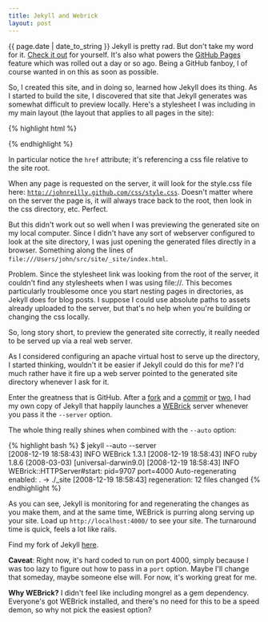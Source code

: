 ```yaml
---
title: Jekyll and Webrick
layout: post
---
```

<span class="post_date">{{ page.date | date_to_string }}</span>
Jekyll is pretty rad. But don't take my word for it. [Check it out](http://github.com/mojombo/jekyll) for yourself. It's also what powers the [GitHub Pages](http://github.com/blog/272-github-pages) feature which was rolled out a day or so ago.  Being a GitHub fanboy, I of course wanted in on this as soon as possible.

So, I created this site, and in doing so, learned how Jekyll does its thing. As I started to build the site, I discovered that site that Jekyll generates was somewhat difficult to preview locally. Here's a stylesheet I was including in my main layout (the layout that applies to all pages in the site):

{% highlight html %}
<link rel="stylesheet" href="/css/style.css" 
      type="text/css" media="screen" charset="utf-8"/>
{% endhighlight %}

In particular notice the <code>href</code> attribute; it's referencing a css file relative to the site root. 

When any page is requested on the server, it will look for the style.css file here: <code>http://johnreilly.github.com/css/style.css</code>. Doesn't matter where on the server the page is, it will always trace back to the root, then look in the css directory, etc.  Perfect.

But this didn't work out so well when I was previewing the generated site on my local computer.  Since I didn't have any sort of webserver configured to look at the site directory, I was just opening the generated files directly in a browser. Something along the lines of <code>file:///Users/john/src/site/_site/index.html</code>.

Problem. Since the stylesheet link was looking from the root of the server, it couldn't find any stylesheets when I was using file://. This becomes particularly troublesome once you start nesting pages in directories, as Jekyll does for blog posts.  I suppose I could use absolute paths to assets already uploaded to the server, but that's no help when you're building or changing the css locally. 

So, long story short, to preview the generated site correctly, it really needed to be served up via a real web server.

As I considered configuring an apache virtual host to serve up the directory, I started thinking, wouldn't it be easier if Jekyll could do this for me? I'd much rather have it fire up a web server pointed to the generated site directory whenever I ask for it.

Enter the greatness that is GitHub. After a [fork](http://github.com/johnreilly/jekyll) and a [commit](http://github.com/johnreilly/jekyll/commit/9ecbfb2253e11f5cb0364e24d4f13595efdd20b6) or [two](http://github.com/johnreilly/jekyll/commit/6bfaa6bac05cf734b9cb9d850998f2f4a0a8b987), I had my own copy of Jekyll that happily launches a [WEBrick](http://www.ruby-doc.org/stdlib/libdoc/webrick/rdoc/) server whenever you pass it the <code>--server</code> option.

The whole thing really shines when combined with the <code>--auto</code> option:

{% highlight bash %}
$ jekyll --auto --server              
[2008-12-19 18:58:43] INFO  WEBrick 1.3.1
[2008-12-19 18:58:43] INFO  ruby 1.8.6 (2008-03-03) [universal-darwin9.0]
[2008-12-19 18:58:43] INFO  WEBrick::HTTPServer#start: pid=9707 port=4000
Auto-regenerating enabled: . -> ./_site
[2008-12-19 18:58:43] regeneration: 12 files changed
{% endhighlight %}

As you can see, Jekyll is monitoring for and regenerating the changes as you make them, and at the same time, WEBrick is purring along serving up your site.  Load up <code>http://localhost:4000/</code> to see your site.  The turnaround time is quick, feels a lot like rails.

Find my fork of Jekyll [here](http://github.com/johnreilly/jekyll).

**Caveat**: Right now, it's hard coded to run on port 4000, simply because I was too lazy to figure out how to pass in a <code>port</code> option. Maybe I'll change that someday, maybe someone else will.  For now, it's working great for me.

**Why WEBrick?** I didn't feel like including mongrel as a gem dependency.  Everyone's got WEBrick installed, and there's no need for this to be a speed demon, so why not pick the easiest option?
